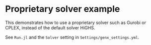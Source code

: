 # Proprietary solver example

This demonstrates how to use a proprietary solver such as Gurobi or CPLEX, instead of the default solver HiGHS.

See `Run.jl` and the `Solver` setting in `Settings/genx_settings.yml`.
